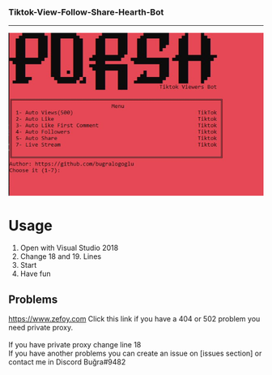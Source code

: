 ### Tiktok-View-Follow-Share-Hearth-Bot
------


![Bot](https://raw.githubusercontent.com/bugralogoglu/Tiktok-View-Follow-Share-Hearth-Bot/master/ss.jpg)

# Usage

1) Open with Visual Studio 2018
2) Change 18 and 19. Lines
3) Start
4) Have fun

## Problems

https://www.zefoy.com Click this link if you have a 404 or 502 problem you need private proxy.<br /><br />
If you have private proxy change line 18<br />
If you have another problems you can create an issue on [issues section] or contact me in Discord Buğra#9482

